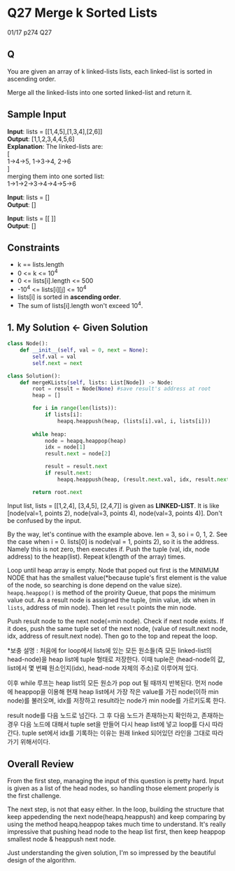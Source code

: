 # Q27 Merge k Sorted Lists

01/17 p274 Q27

## Q

You are given an array of k linked-lists lists, each linked-list is sorted in ascending order.  

Merge all the linked-lists into one sorted linked-list and return it.  

## Sample Input 

__Input__: lists = [[1,4,5],[1,3,4],[2,6]]  
__Output__: [1,1,2,3,4,4,5,6]  
__Explanation__: The linked-lists are:  
[  
  1->4->5,
  1->3->4,
  2->6  
]  
merging them into one sorted list:  
1->1->2->3->4->4->5->6

__Input__: lists = []  
__Output__: []  

__Input__: lists = [[ ]]  
__Output__: []  

## Constraints

- k == lists.length
- 0 <= k <= 10<sup>4</sup>
- 0 <= lists[i].length <= 500
- -10<sup>4</sup> <= lists[i][j] <= 10<sup>4</sup>
- lists[i] is sorted in __ascending order__.
- The sum of lists[i].length won't exceed 10<sup>4</sup>.

## 1. My Solution <- Given Solution

```py
class Node():
    def __init__(self, val = 0, next = None):
        self.val = val
        self.next = next

class Solution():
    def mergeKLists(self, lists: List[Node]) -> Node:
        root = result = Node(None) #save result's address at root
        heap = []

        for i in range(len(lists)):
            if lists[i]:
                heapq.heappush(heap, (lists[i].val, i, lists[i]))
        
        while heap:
            node = heapq.heappop(heap)
            idx = node[1]
            result.next = node[2]

            result = result.next
            if result.next:
                heapq.heappush(heap, (result.next.val, idx, result.next))

        return root.next
```

Input list, lists = [[1,2,4], [3,4,5], [2,4,7]] is given as __LINKED-LIST__. It is like [node(val=1, points 2), node(val=3, points 4), node(val=3, points 4)]. Don't be confused by the input.  

By the way, let's continue with the example above. len = 3, so i = 0, 1, 2. See the case when i = 0. lists[0] is node(val = 1, points 2), so it is the address. Namely this is not zero, then executes if. Push the tuple (val, idx, node address) to the heap(list). Repeat k(length of the array) times.  

Loop until heap array is empty. Node that poped out first is the MINIMUM NODE that has the smallest value(*because tuple's first element is the value of the node, so searching is done depend on the value size). `heapq.heappop()` is method of the proirity Queue, that pops the minimum value out. As a result node is assigned the tuple, (min value, idx when in `lists`, address of min node). Then let `result` points the min node.  

Push result node to the next node(=min node). Check if next node exists. If it does, push the same tuple set of the next node, (value of result.next node, idx, address of result.next node). Then go to the top and repeat the loop.

*보충 설명 : 처음에 for loop에서 lists에 있는 모든 원소들(즉 모든 linked-list의 head-node)을 heap list에 tuple 형태로 저장한다. 이때 tuple은 (head-node의 값, list에서 몇 번째 원소인지(idx), head-node 자체의 주소)로 이루어져 있다.  

이후 while 루프는 heap list의 모든 원소가 pop out 될 때까지 반복된다. 먼저 node에 heappop을 이용해 현재 heap list에서 가장 작은 value를 가진 node(이하 min node)를 불러오며, idx를 저장하고 result라는 node가 min node를 가르키도록 한다.  

result node를 다음 노드로 넘긴다. 그 후 다음 노드가 존재하는지 확인하고, 존재하는 경우 다음 노드에 대해서 tuple set을 만들어 다시 heap list에 넣고 loop를 다시 따라간다. tuple set에서 idx를 기록하는 이유는 원래 linked 되어있던 라인을 그대로 따라가기 위해서이다.

## Overall Review

From the first step, managing the input of this question is pretty hard. Input is given as a list of the head nodes, so handling those element properly is the first challenge. 

The next step, is not that easy either. In the loop, building the structure that keep appedending the next node(heapq.heappush) and keep comparing by using the method heapq.heappop takes much time to understand. It's really impressive that pushing head node to the heap list first, then keep heappop smallest node & heappush next node.

Just understanding the given solution, I'm so impressed by the beautiful design of the algorithm. 






